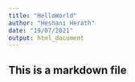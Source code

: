 ```yaml
---
title: "HelloWorld"
author: "Heshani Herath"
date: "19/07/2021"
output: html_document
---
```

## This is a markdown file

